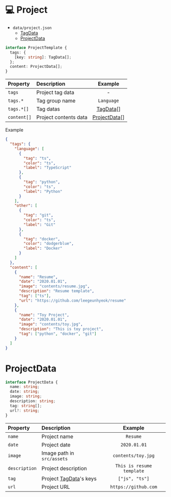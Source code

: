 # 💻 Project

- `data/project.json`
  - [TagData](/docs/BASE.md/#tagdata)
  - [ProjectData](#projectdata)

```typescript
interface ProjectTemplate {
  tags: {
    [key: string]: TagData[];
  };
  content: ProjectData[];
}
```

| Property    | Description           |               Example               |
| :---------- | :-------------------- | :---------------------------------: |
| `tags`      | Project tag data      |                  -                  |
| `tags.*`    | Tag group name        |             `Language`              |
| `tags.*[]`  | Tag datas             | [TagData](/docs/BASE.md/#tagdata)[] |
| `content[]` | Project contents data |    [ProjectData](#projectdata)[]    |

Example

```json
{
  "tags": {
    "language": [
      {
        "tag": "ts",
        "color": "ts",
        "label": "TypeScript"
      },
      {
        "tag": "python",
        "color": "ts",
        "label": "Python"
      }
    ],
    "other": [
      {
        "tag": "git",
        "color": "ts",
        "label": "Git"
      },
      {
        "tag": "docker",
        "color": "dodgerblue",
        "label": "Docker"
      }
    ]
  },
  "content": [
    {
      "name": "Resume",
      "date": "2020.01.01",
      "image": "contents/resume.jpg",
      "description": "Resume template",
      "tag": ["ts"],
      "url": "https://github.com/leegeunhyeok/resume"
    },
    {
      "name": "Toy Project",
      "date": "2020.01.01",
      "image": "contents/toy.jpg",
      "description": "This is toy project",
      "tag": ["python", "docker", "git"]
    }
  ]
}
```

# ProjectData

```typescript
interface ProjectData {
  name: string;
  date: string;
  image: string;
  description: string;
  tag: string[];
  url?: string;
}
```

| Property      | Description                                      |          Example          |
| :------------ | :----------------------------------------------- | :-----------------------: |
| `name`        | Project name                                     |         `Resume`          |
| `date`        | Project date                                     |       `2020.01.01`        |
| `image`       | Image path in `src/assets`                       |    `contents/toy.jpg`     |
| `description` | Project description                              | `This is resume template` |
| `tag`         | Project [TagData](/docs/BASE.md/#tagdata)'s keys |      `["js", "ts"]`       |
| `url`         | Project URL                                      |   `https://github.com`    |
